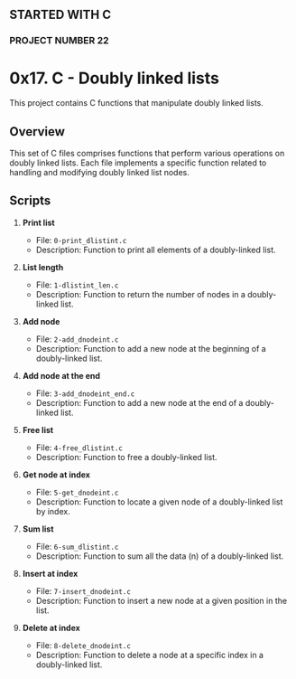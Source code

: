 ## STARTED WITH C
### PROJECT NUMBER 22

# 0x17. C - Doubly linked lists

This project contains C functions that manipulate doubly linked lists.

## Overview
This set of C files comprises functions that perform various operations on doubly linked lists. Each file implements a specific function related to handling and modifying doubly linked list nodes.

## Scripts
1. **Print list**
    - File: `0-print_dlistint.c`
    - Description: Function to print all elements of a doubly-linked list.

2. **List length**
    - File: `1-dlistint_len.c`
    - Description: Function to return the number of nodes in a doubly-linked list.

3. **Add node**
    - File: `2-add_dnodeint.c`
    - Description: Function to add a new node at the beginning of a doubly-linked list.

4. **Add node at the end**
    - File: `3-add_dnodeint_end.c`
    - Description: Function to add a new node at the end of a doubly-linked list.

5. **Free list**
    - File: `4-free_dlistint.c`
    - Description: Function to free a doubly-linked list.

6. **Get node at index**
    - File: `5-get_dnodeint.c`
    - Description: Function to locate a given node of a doubly-linked list by index.

7. **Sum list**
    - File: `6-sum_dlistint.c`
    - Description: Function to sum all the data (n) of a doubly-linked list.

8. **Insert at index**
    - File: `7-insert_dnodeint.c`
    - Description: Function to insert a new node at a given position in the list.

9. **Delete at index**
    - File: `8-delete_dnodeint.c`
    - Description: Function to delete a node at a specific index in a doubly-linked list.

